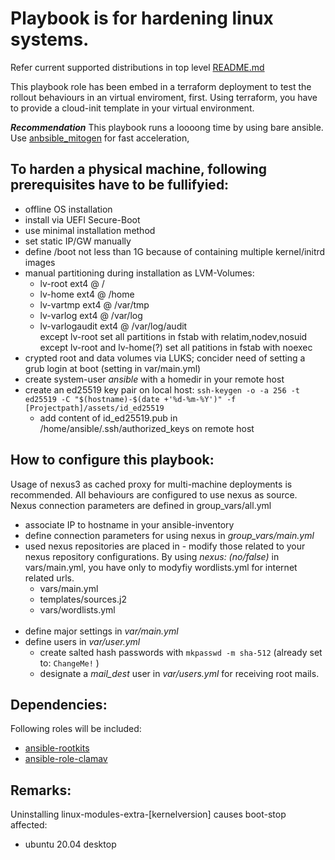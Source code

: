 # Playbook is for hardening linux systems.
Refer current supported distributions in top level [README.md](https://github.com/peedy2495/tf-ansible-hardening-os)

This playbook role has been embed in a terraform deployment to test the rollout behaviours in an virtual enviroment, first.
Using terraform, you have to provide a cloud-init template in your virtual environment.

***Recommendation***
This playbook runs a loooong time by using bare ansible.  
Use [anbsible_mitogen](https://github.com/mitogen-hq/mitogen) for fast acceleration, 

## To harden a physical machine, following prerequisites have to be fullifyied:

- offline OS installation
- install via UEFI Secure-Boot
- use minimal installation method
- set static IP/GW manually
- define /boot not less than 1G because of containing multiple kernel/initrd images
- manual partitioning during installation as LVM-Volumes:
    - lv-root ext4 @ /
    - lv-home ext4 @ /home
    - lv-vartmp ext4 @ /var/tmp
    - lv-varlog ext4 @ /var/log
    - lv-varlogaudit ext4 @ /var/log/audit  
  except lv-root set all partitions in fstab with relatim,nodev,nosuid  
  except lv-root and lv-home(?) set all patitions in fstab with noexec
- crypted root and data volumes via LUKS; concider need of setting a grub login at boot (setting in var/main.yml)
- create system-user *ansible* with a homedir in your remote host
- create an ed25519 key pair on local host: `ssh-keygen -o -a 256 -t ed25519 -C "$(hostname)-$(date +'%d-%m-%Y')" -f [Projectpath]/assets/id_ed25519`
  - add content of id_ed25519.pub in /home/ansible/.ssh/authorized_keys on remote host

## How to configure this playbook:

Usage of nexus3 as cached proxy for multi-machine deployments is recommended. All behaviours are configured to use nexus as source.  
Nexus connection parameters are defined in group_vars/all.yml
- associate IP to hostname in your ansible-inventory
- define connection parameters for using nexus in *group_vars/main.yml*  
- used nexus repositories are placed in - modify those related to your nexus repository configurations. By using *nexus: (no/false)* in vars/main.yml, you have only to modyfiy wordlists.yml for internet related urls.
  - vars/main.yml
  - templates/sources.j2
  - vars/wordlists.yml
<br><br>
- define major settings in *var/main.yml*
- define users in *var/user.yml*
  - create salted hash passwords with `mkpasswd -m sha-512` (already set to: `ChangeMe!` )
  - designate a *mail_dest* user in *var/users.yml* for receiving root mails.

## Dependencies:
Following roles will be included:
- [ansible-rootkits](https://github.com/mablanco/ansible-antirootkits)
- [ansible-role-clamav](https://github.com/geerlingguy/ansible-role-clamav)

## Remarks:
Uninstalling linux-modules-extra-[kernelversion] causes boot-stop  
affected:
- ubuntu 20.04 desktop

